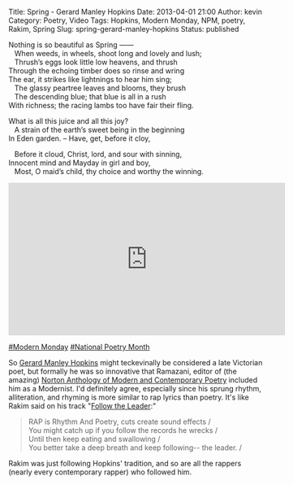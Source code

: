 Title: Spring - Gerard Manley Hopkins
Date: 2013-04-01 21:00
Author: kevin
Category: Poetry, Video
Tags: Hopkins, Modern Monday, NPM, poetry, Rakim, Spring
Slug: spring-gerard-manley-hopkins
Status: published

Nothing is so beautiful as Spring ——  
   When weeds, in wheels, shoot long and lovely and lush;  
   Thrush’s eggs look little low heavens, and thrush  
Through the echoing timber does so rinse and wring  
The ear, it strikes like lightnings to hear him sing;  
   The glassy peartree leaves and blooms, they brush  
   The descending blue; that blue is all in a rush  
With richness; the racing lambs too have fair their fling.

What is all this juice and all this joy?  
   A strain of the earth’s sweet being in the beginning  
In Eden garden. – Have, get, before it cloy,

   Before it cloud, Christ, lord, and sour with sinning,  
Innocent mind and Mayday in girl and boy,  
   Most, O maid’s child, thy choice and worthy the winning.

<iframe src="http://www.youtube.com/embed/tBYrXpRidc4" height="300" width="545" allowfullscreen frameborder="0"></iframe>

[\#Modern Monday](http://www.poetryfoundation.org/browse/poets#school-period=13 "Who are they?") [\#National Poetry Month](http://www.poets.org/page.php/prmID/41 "What is it?")

So [Gerard Manley Hopkins](http://www.poets.org/poet.php/prmPID/284 "More on Hopkins") might teckevinally be considered a late Victorian poet, but formally he was so innovative that Ramazani, editor of (the amazing) [Norton Anthology of Modern and Contemporary Poetry](http://www.amazon.com/Norton-Anthology-Modern-Contemporary-Poetry/dp/0393977919/ref=sr_1_1?ie=UTF8&qid=1364875505&sr=8-1&keywords=Norton+Anthology+of+Modern+and+Contemporary+Poetry "When will there be a Kindle version?") included him as a Modernist. I'd definitely agree, especially since his sprung rhythm, alliteration, and rhyming is more similar to rap lyrics than poetry. It's like Rakim said on his track "[Follow the Leader](http://www.youtube.com/watch?v=kkTUJ6FnFFQ "Listen"):"

> RAP is Rhythm And Poetry, cuts create sound effects /  
> You might catch up if you follow the records he wrecks /  
> Until then keep eating and swallowing /  
> You better take a deep breath and keep following-- the leader. /

Rakim was just following Hopkins' tradition, and so are all the rappers (nearly every contemporary rapper) who followed him.

